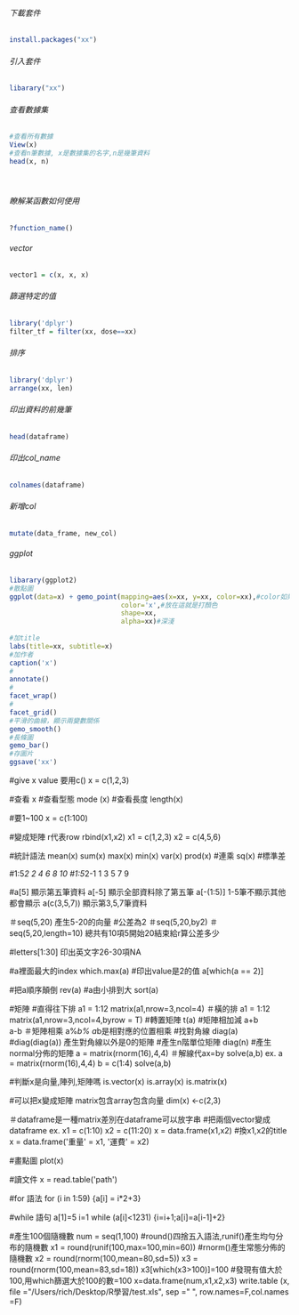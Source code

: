###### 下載套件
```R
install.packages("xx")
```

###### 引入套件
```R
libarary("xx")
```

###### 查看數據集
```R
#查看所有數據
View(x)
#查看n筆數據, x是數據集的名字,n是幾筆資料
head(x, n)
```

###### 
```R

```
###### 瞭解某函數如何使用
```R
?function_name()
```
###### vector
```R
vector1 = c(x, x, x)
```
###### 篩選特定的值
```R
library('dplyr')
filter_tf = filter(xx, dose==xx)
```
###### 排序
```R
library('dplyr')
arrange(xx, len)
```
###### 印出資料的前幾筆
```R
head(dataframe)
```
###### 印出col_name
```R
colnames(dataframe)
```
###### 新增col
```R
mutate(data_frame, new_col)
```
###### ggplot
```R
libarary(ggplot2)
#散點圖
ggplot(data=x) + gemo_point(mapping=aes(x=xx, y=xx, color=xx),#color如果放在這裡可以選擇label name，會自動化出不同顏色的圖 
							color='x',#放在這就是打顏色
							shape=xx,
							alpha=xx)#深淺
							
#加title
labs(title=xx, subtitle=x) 
#加作者
caption('x')
#
annotate()
#
facet_wrap()
#
facet_grid()
#平滑的曲線，顯示兩變數關係
gemo_smooth()
#長條圖
gemo_bar()
#存圖片
ggsave('xx')
```
#give x value 要用c()
x = c(1,2,3)

#查看
x
#查看型態
mode (x)
#查看長度
length(x)

#要1~100
x = c(1:100)

#變成矩陣 r代表row
rbind(x1,x2)
x1 = c(1,2,3)
x2 = c(4,5,6)

#統計語法
mean(x)
sum(x)
max(x)
min(x)
var(x)
prod(x) #連乘
sq(x) #標準差

#1:5*2
2 4 6 8 10
#1:5*2-1
1 3 5 7 9

#a[5]
顯示第五筆資料
a[-5]
顯示全部資料除了第五筆
a[-(1:5)]
1-5筆不顯示其他都會顯示
a(c(3,5,7))
顯示第3,5,7筆資料

＃seq(5,20)
產生5-20的向量
#公差為2
＃seq(5,20,by2)
＃seq(5,20,length=10)
總共有10項5開始20結束給r算公差多少

#letters[1:30]
印出英文字26-30項NA

#a裡面最大的index
which.max(a)
#印出value是2的值
a[which(a == 2)]

#把a順序顛倒
rev(a)
#a由小排到大
sort(a)

#矩陣
#直得往下排
a1 = 1:12
matrix(a1,nrow=3,ncol=4)
＃橫的排
a1 = 1:12
matrix(a1,nrow=3,ncol=4,byrow = T)
#轉置矩陣
t(a)
#矩陣相加減
a+b  
a-b
＃矩陣相乘
a%*b%
a*b是相對應的位置相乘
#找對角線
diag(a)
#diag(diag(a))
產生對角線以外是0的矩陣
#產生n階單位矩陣
diag(n)
#產生normal分佈的矩陣
a = matrix(rnorm(16),4,4)
＃解線代ax=by
solve(a,b)
ex.
a = matrix(rnorm(16),4,4)
b = c(1:4)
solve(a,b)

#判斷x是向量,陣列,矩陣嗎
is.vector(x)
is.array(x)
is.matrix(x)

#可以把x變成矩陣
matrix包含array包含向量
dim(x) <-c(2,3) 

＃dataframe是一種matrix差別在dataframe可以放字串
#把兩個vector變成dataframe
ex. 
x1 = c(1:10)
x2 = c(11:20)
x = data.frame(x1,x2)
#換x1,x2的title
x = data.frame('重量' = x1, '運費' = x2)

#畫點圖
plot(x)

#讀文件
x = read.table('path')

#for 語法
for (i in 1:59) {a[i] = i*2+3}

#while 語句
a[1]=5
i=1
while (a[i]<1231) {i=i+1;a[i]=a[i-1]+2}

#產生100個隨機數
num = seq(1,100)
#round()四捨五入語法,runif()產生均勻分布的隨機數
x1 = round(runif(100,max=100,min=60))
#rnorm()產生常態分佈的隨機數
x2 = round(rnorm(100,mean=80,sd=5))
x3 = round(rnorm(100,mean=83,sd=18)) 
x3[which(x3>100)]=100 #發現有值大於100,用which篩選大於100的數=100
x=data.frame(num,x1,x2,x3)
write.table (x, file ="/Users/rich/Desktop/R學習/test.xls", sep =" ", row.names=F,col.names =F)
